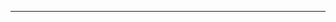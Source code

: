 <!--
CO_OP_TRANSLATOR_METADATA:
{
  "original_hash": "d728344bb154722a868f154d06fc9786",
  "translation_date": "2025-08-26T13:24:49+00:00",
  "source_file": "README.md",
  "language_code": "cs"
}
-->



---

